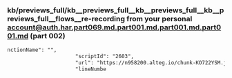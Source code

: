 ### kb/previews_full/kb__previews_full__kb__previews_full__kb__previews_full__flows__re-recording from your personal account@auth.har.part069.md.part001.md.part001.md.part001.md (part 002)

```md
nctionName": "",
                      "scriptId": "2603",
                      "url": "https://n958200.alteg.io/chunk-KO722YSM.js",
                      "lineNumbe
```

```
